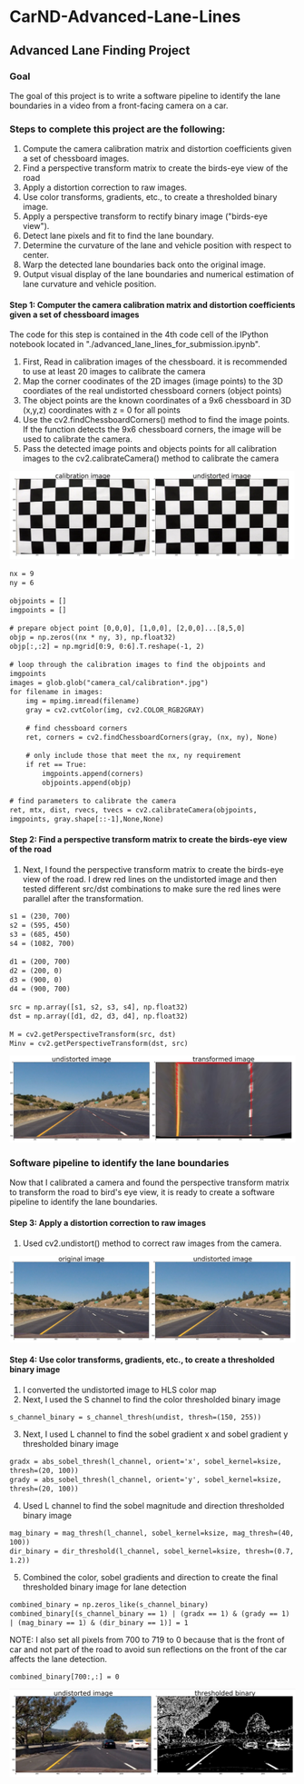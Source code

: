 # CarND-Advanced-Lane-Lines

## Advanced Lane Finding Project

### Goal
The goal of this project is to write a software pipeline to identify the lane boundaries in a video from a front-facing camera on a car. 

### Steps to complete this project are the following:
1. Compute the camera calibration matrix and distortion coefficients given a set of chessboard images.
2. Find a perspective transform matrix to create the birds-eye view of the road
3. Apply a distortion correction to raw images.
4. Use color transforms, gradients, etc., to create a thresholded binary image.
5. Apply a perspective transform to rectify binary image ("birds-eye view").
6. Detect lane pixels and fit to find the lane boundary.
7. Determine the curvature of the lane and vehicle position with respect to center.
8. Warp the detected lane boundaries back onto the original image.
9. Output visual display of the lane boundaries and numerical estimation of lane curvature and vehicle position.

#### Step 1: Computer the camera calibration matrix and distortion coefficients given a set of chessboard images

The code for this step is contained in the 4th code cell of the IPython notebook located in "./advanced_lane_lines_for_submission.ipynb".

1. First, Read in calibration images of the chessboard.  it is recommended to use at least 20 images to calibrate the camera
2. Map the corner coodinates of the 2D images (image points) to the 3D coordiates of the real undistorted chessboard corners (object points)
3. The object points are the known coordinates of a 9x6 chessboard in 3D (x,y,z) coordinates with z = 0 for all points
4. Use the cv2.findChessboardCorners() method to find the image points.  If the function detects the 9x6 chessboard corners, the image will be used to calibrate the camera.
5. Pass the detected image points and objects points for all calibration images to the cv2.calibrateCamera() method to calibrate the camera

![ScreenShot](image1.png)

```
nx = 9   
ny = 6

objpoints = []
imgpoints = []

# prepare object point [0,0,0], [1,0,0], [2,0,0]...[8,5,0]
objp = np.zeros((nx * ny, 3), np.float32)
objp[:,:2] = np.mgrid[0:9, 0:6].T.reshape(-1, 2)

# loop through the calibration images to find the objpoints and imgpoints
images = glob.glob("camera_cal/calibration*.jpg")
for filename in images:
    img = mpimg.imread(filename)
    gray = cv2.cvtColor(img, cv2.COLOR_RGB2GRAY)

    # find chessboard corners
    ret, corners = cv2.findChessboardCorners(gray, (nx, ny), None)

    # only include those that meet the nx, ny requirement 
    if ret == True:
        imgpoints.append(corners)
        objpoints.append(objp)

# find parameters to calibrate the camera
ret, mtx, dist, rvecs, tvecs = cv2.calibrateCamera(objpoints, imgpoints, gray.shape[::-1],None,None)

```

#### Step 2: Find a perspective transform matrix to create the birds-eye view of the road

1. Next, I found the perspective transform matrix to create the birds-eye view of the road.  I drew red lines on the undistorted image and then tested different src/dst combinations to make sure the red lines were parallel after the transformation. 

```
s1 = (230, 700)
s2 = (595, 450)
s3 = (685, 450)
s4 = (1082, 700)

d1 = (200, 700)
d2 = (200, 0)
d3 = (900, 0)
d4 = (900, 700)

src = np.array([s1, s2, s3, s4], np.float32)
dst = np.array([d1, d2, d3, d4], np.float32)

M = cv2.getPerspectiveTransform(src, dst)
Minv = cv2.getPerspectiveTransform(dst, src)
```
![ScreenShot](image4.png)


### Software pipeline to identify the lane boundaries 
Now that I calibrated a camera and found the perspective transform matrix to transform the road to bird's eye view, it is ready to create a software pipeline to identify the lane boundaries.


#### Step 3: Apply a distortion correction to raw images

1. Used cv2.undistort() method to correct raw images from the camera. 

![ScreenShot](image2.png)

#### Step 4: Use color transforms, gradients, etc., to create a thresholded binary image

1. I converted the undistorted image to HLS color map
2. Next, I used the S channel to find the color thresholded binary image 

```
s_channel_binary = s_channel_thresh(undist, thresh=(150, 255))    
```
3. Next, I used L channel to find the sobel gradient x and sobel gradient y thresholded binary image

```    
gradx = abs_sobel_thresh(l_channel, orient='x', sobel_kernel=ksize, thresh=(20, 100))
grady = abs_sobel_thresh(l_channel, orient='y', sobel_kernel=ksize, thresh=(20, 100))
```
4. Used L channel to find the sobel magnitude and direction thresholded binary image 

```
mag_binary = mag_thresh(l_channel, sobel_kernel=ksize, mag_thresh=(40, 100))
dir_binary = dir_threshold(l_channel, sobel_kernel=ksize, thresh=(0.7, 1.2))
```

5. Combined the color, sobel gradients and direction to create the final thresholded binary image for lane detection 

```
combined_binary = np.zeros_like(s_channel_binary)
combined_binary[(s_channel_binary == 1) | (gradx == 1) & (grady == 1) | (mag_binary == 1) & (dir_binary == 1)] = 1
```

NOTE: I also set all pixels from 700 to 719 to 0 because that is the front of car and not part of the road to avoid sun reflections on the front of the car affects the lane detection.

```
combined_binary[700:,:] = 0
```

![ScreenShot](image5.png)







